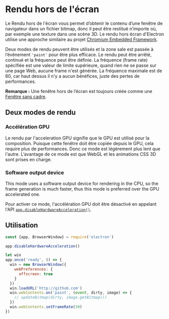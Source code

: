 # Rendu hors de l'écran

Le Rendu hors de l'écran vous permet d’obtenir le contenu d’une fenêtre de navigateur dans un fichier bitmap, donc il peut être restitué n’importe où, par exemple une texture dans une scène 3D. Le rendu hors écran d'Electron utilise une approche similaire au projet [Chromium Embedded Framework](https://bitbucket.org/chromiumembedded/cef).

Deux modes de rendu peuvent être utilisés et la zone sale est passée à l’événement `'paint'` pour être plus efficace. Le rendu peut être arrêté, continué et la fréquence peut être définie. La fréquence (frame rate) spécifiée est une valeur de limite supérieure, quand rien ne se passe sur une page Web, aucune frame n'est générée. La fréquence maximale est de 60, car haut dessus il n'y a aucun bénéfices, juste des pertes de performances.

**Remarque :** Une fenêtre hors de l’écran est toujours créée comme une [Fenêtre sans cadre](../api/frameless-window.md).

## Deux modes de rendu

### Accélération GPU

Le rendu par l'acceleration GPU signifie que le GPU est utilisé pour la composition. Puisque cette fenêtre doit être copiée depuis le GPU, cela require plus de performances. Donc ce mode est légèrement plus lent que l'autre. L’avantage de ce mode est que WebGL et les animations CSS 3D sont prises en charge.

### Software output device

This mode uses a software output device for rendering in the CPU, so the frame generation is much faster, thus this mode is preferred over the GPU accelerated one.

Pour activer ce mode, l'accélération GPU doit être désactivé en appelant l'API [`app.disableHardwareAcceleration()`](../api/app.md#appdisablehardwareacceleration).

## Utilisation

```javascript
const {app, BrowserWindow} = require('electron')

app.disableHardwareAcceleration()

let win
app.once('ready', () => {
  win = new BrowserWindow({
    webPreferences: {
      offscreen: true
    }
  })
  win.loadURL('http://github.com')
  win.webContents.on('paint', (event, dirty, image) => {
    // updateBitmap(dirty, image.getBitmap())
  })
  win.webContents.setFrameRate(30)
})
```